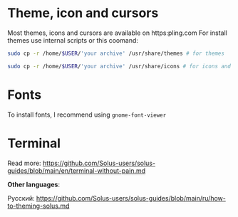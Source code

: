 # Theme, icon and cursors

Most themes, icons and cursors are available on https:pling.com
For install themes use internal scripts or this coomand:

```bash
sudo cp -r /home/$USER/'your archive' /usr/share/themes # for themes 
```
```bash
sudo cp -r /home/$USER/'your archive' /usr/share/icons # for icons and cursors
```

# Fonts

To install fonts, I recommend using `gnome-font-viewer`

# Terminal

Read more: https://github.com/Solus-users/solus-guides/blob/main/en/terminal-without-pain.md

**Other languages**:

Русский: https://github.com/Solus-users/solus-guides/blob/main/ru/how-to-theming-solus.md
